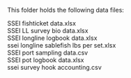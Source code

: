 This folder holds the following data files:

SSEI fishticket data.xlsx  
SSEI LL survey bio data.xlsx  
SSEI longline logbook data.xlsx  
ssei longline sablefish lbs per set.xlsx  
SSEI port sampling data.csv  
SSEI pot logbook data.xlsx  
ssei survey hook accounting.csv